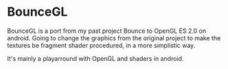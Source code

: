 BounceGL
========

BounceGL is a port from my past project Bounce to OpenGL ES 2.0 on android.
Going to change the graphics from the original project to make the textures be fragment shader procedured, in a more simplistic way.

It's mainly a playarround with OpenGL and shaders in android.
